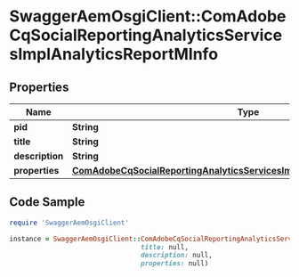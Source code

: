 # SwaggerAemOsgiClient::ComAdobeCqSocialReportingAnalyticsServicesImplAnalyticsReportMInfo

## Properties

Name | Type | Description | Notes
------------ | ------------- | ------------- | -------------
**pid** | **String** |  | [optional] 
**title** | **String** |  | [optional] 
**description** | **String** |  | [optional] 
**properties** | [**ComAdobeCqSocialReportingAnalyticsServicesImplAnalyticsReportMProperties**](ComAdobeCqSocialReportingAnalyticsServicesImplAnalyticsReportMProperties.md) |  | [optional] 

## Code Sample

```ruby
require 'SwaggerAemOsgiClient'

instance = SwaggerAemOsgiClient::ComAdobeCqSocialReportingAnalyticsServicesImplAnalyticsReportMInfo.new(pid: null,
                                 title: null,
                                 description: null,
                                 properties: null)
```



